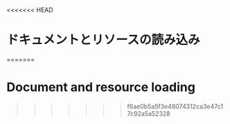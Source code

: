 
<<<<<<< HEAD
# ドキュメントとリソースの読み込み
=======
# Document and resource loading
>>>>>>> f6ae0b5a5f3e48074312ca3e47c17c92a5a52328
